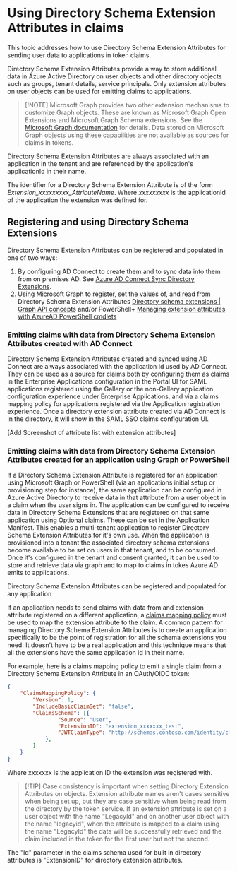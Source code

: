 # Using Directory Schema Extension Attributes in claims

This topic addresses how to use Directory Schema Extension Attributes for sending user data to applications in token claims.

Directory Schema Extension Attributes provide a way to store additional data in Azure Active Directory on user objects and other directory objects such as groups, tenant details, service principals.  Only extension attributes on user objects can be used for emitting claims to applications.

>[!NOTE] Microsoft Graph provides two other extension mechanisms to customize Graph objects.  These are known as Microsoft Graph Open Extensions and Microsoft Graph Schema extensions. See the [Microsoft Graph documentation](/graph/extensibility-overview) for details.  Data stored on Microsoft Graph objects using these capabilities are not available as sources for claims in tokens.

Directory Schema Extension Attributes are always associated with an application in the tenant and are referenced by the application's applicationId in their name.

The identifier for a Directory Schema Extension Attribute is of the form *Extension_xxxxxxxxx_AttributeName*.  Where *xxxxxxxxx* is the applicationId of the application the extension was defined for.

## Registering and using Directory Schema Extensions
Directory Schema Extension Attributes can be registered and populated in one of two ways:
1. By configuring AD Connect to create them and to sync data into them from on premises AD.  See [Azure AD Connect Sync Directory Extensions](/azure/active-directory/hybrid/how-to-connect-sync-feature-directory-extensions).
2. Using Microsoft Graph to register, set the values of, and read from Directory Schema Extension Attributes [Directory schema extensions | Graph API concepts](/previous-versions/azure/ad/graph/howto/azure-ad-graph-api-directory-schema-extensions) and/or PowerShell+ [Managing extension attributes with AzureAD PowerShell cmdlets](/powershell/azure/active-directory/using-extension-attributes-sample?view=azureadps-2.0)

### Emitting claims with data from Directory Schema Extension Attributes created with AD Connect
Directory Schema Extension Attributes created and synced using AD Connect are always associated with the application Id used by AD Connect. They can be used as a source for claims both by configuring them as claims in the Enterprise Applications configuration in the Portal UI for SAML applications registered using the Gallery or the non-Gallery application configuration experience under Enterprise Applications, and via a claims mapping policy for applications registered via the Application registration experience.  Once a directory extension attribute created via AD Connect is in the directory, it will show in the SAML SSO claims configuration UI.

[Add Screenshot of attribute list with extension attributes]

### Emitting claims with data from Directory Schema Extension Attributes created for an application using Graph or PowerShell
If a Directory Schema Extension Attribute is registered for an application using Microsoft Graph or PowerShell (via an applications initial setup or provisioning step for instance), the same application can be configured in Azure Active Directory to receive data in that attribute from a user object in a claim when the user signs in.  The application can be configured to receive data in Directory Schema Extensions that are registered on that same application using [Optional claims](https://docs.microsoft.com/azure/active-directory/develop/active-directory-optional-claims#configuring-directory-extension-optional-claims).  These can be set in the Application Manifest.  This enables a multi-tenant application to register Directory Schema Extension Attributes for it's own use. When the application is provisioned into a tenant the associated directory schema extensions become available to be set on users in that tenant, and to be consumed.  Once it's configured in the tenant and consent granted, it can be used to store and retrieve data via graph and to map to claims in tokes Azure AD emits to applications.

Directory Schema Extension Attributes can be registered and populated for any application

If an application needs to send claims with data from and extension attribute registered on a different application, a [claims mapping policy](active-directory-claims-mapping.md) must be used to map the extension attribute to the claim.  A common pattern for managing Directory Schema Extension Attributes is to create an application specifically to be the point of registration for all the schema extensions you need.  It doesn't have to be a real application and this technique means that all the extensions have the same application id in their name.

For example, here is a claims mapping policy to emit a single claim from a Directory Schema Extension Attribute in an OAuth/OIDC token: 

```json
{
    "ClaimsMappingPolicy": {
        "Version": 1,
        "IncludeBasicClaimSet": "false",
        "ClaimsSchema": [{
                "Source": "User",
                "ExtensionID": "extension_xxxxxxx_test",
                "JWTClaimType": "http://schemas.contoso.com/identity/claims/exampleclaim"
            }, 
        ]
    }
}
```

Where xxxxxxx is the application ID the extension was registered with.

>[!TIP]  Case consistency is important when setting Directory Extension Attributes on objects.  Extension attribute names aren't cases sensitive when being set up, but they are case sensitive when being read from the directory by the token service.  If an extension attribute is set on a user object with the name "LegacyId" and on another user object with the name "legacyid", when the attribute is mapped to a claim using the name "LegacyId" the data will be successfully retrieved and the claim included in the token for the first user but not the second.

The "Id" parameter in the claims schema used for built in directory attributes is "ExtensionID" for directory extension attributes.